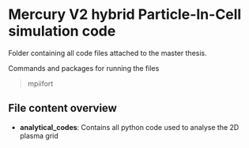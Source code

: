 # Mercury V2 hybrid Particle-In-Cell simulation code
Folder containing all code files attached to the master thesis.

Commands and packages for running the files
> mpiifort

## File content overview
- **analytical_codes**: Contains all python code used to analyse the 2D plasma grid
